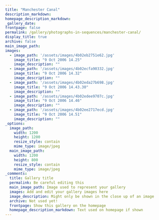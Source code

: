 ```yaml
---
title: "Manchester Canal"
description_markdown: 
homepage_description_markdown: 
_gallery_date:
frontpage: false
permalink: /gallery/photographs-in-sequences/manchester-canal/
display_title: true
archive: false
main_image_path: 
images:
  - image_path: '/assets/images/4b02eb2751e62.jpg'
    image_title: "9 Oct 2006 14.25"
    image_description: "" 
  - image_path: '/assets/images/4b02ecfa90332.jpg'
    image_title: "9 Oct 2006 14.32"
    image_description: "" 
  - image_path: '/assets/images/4b02eda27b698.jpg'
    image_title: "9 Oct 2006 14.43.30"
    image_description: "" 
  - image_path: '/assets/images/4b02edee9707c.jpg'
    image_title: "9 Oct 2006 14.46"
    image_description: ""
  - image_path: '/assets/images/4b02ee2717ecd.jpg'
    image_title: "9 Oct 2006 14.51"
    image_description: "" 
_options:
  image_path:
    width: 1200
    height: 1200
    resize_style: contain
    mime_type: image/jpeg
  main_image_path:
    width: 1200
    height: 800
    resize_style: contain
    mime_type: image/jpeg
_comments:
  title: Gallery title
  permalink: Be careful editing this
  main_image_path: Image used to represent your gallery
  images: Add and edit your gallery images here
  image_description: Might only be shown in the close up of an image
  archive: Not used yet!
  frontpage: Show this gallery on the homepage
  homepage_description_markdown: Text used on homepage if shown
---
```

